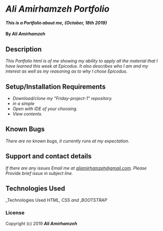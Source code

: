 # _Ali Amirhamzeh Portfolio_

#### _This is a Portfolio about me, {October, 18th 2019}_

#### By _**Ali Amirhamzeh**_

## Description

_This Portfolio html is of me showing my ability to apply all the material that I have learned this week at Epicodus. It also describes who I am and my interest as well as my reasoning as to why I chose Epicodus._


## Setup/Installation Requirements

* _Download/clone my "Friday-project-1" repository._
* _in a simple_
* _Open with IDE of your choosing._
* _View contents._

## Known Bugs

_There are no known bugs, it currently runs at my expectation._

## Support and contact details

_If there are any issues Email me at aliamirhamzeh@gmail.com. Please Provide brief issue in subject line._

## Technologies Used

_Technologies Used
_HTML, CSS and ,BOOTSTRAP_

### License

Copyright (c) 2019 **_Ali Amirhamzeh_**
